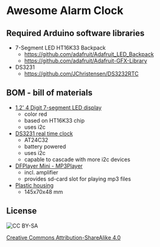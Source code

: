 Awesome Alarm Clock
===================


Required Arduino software libraries
-----------------------------------

* 7-Segment LED HT16K33 Backpack
   * https://github.com/adafruit/Adafruit_LED_Backpack
   * https://github.com/adafruit/Adafruit-GFX-Library
* DS3231
   * https://github.com/JChristensen/DS3232RTC


BOM - bill of materials
-----------------------

* [1.2' 4 Digit 7-segment LED display](https://www.adafruit.com/products/1270)
   * color red
   * based on HT16K33 chip
   * uses i2c
* [DS3231 real time clock](http://www.ebay.de/itm/111982694049)
   * AT24C32
   * battery powered
   * uses i2c
   * capable to cascade with more i2c devices
* [DFPlayer Mini - MP3Player](http://www.ebay.de/itm/172128870456)
   * incl. amplifier
   * provides sd-card slot for playing mp3 files
* [Plastic housing](http://www.ebay.de/itm/361554581903)
   * 145x70x48 mm

License
-------

![CC BY-SA](http://mirrors.creativecommons.org/presskit/buttons/88x31/png/by.png)

[Creative Commons Attribution-ShareAlike 4.0](https://creativecommons.org/licenses/by-sa/4.0/legalcode)
